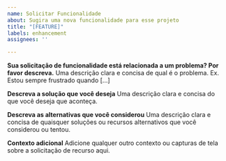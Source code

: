 ```yaml
---
name: Solicitar Funcionalidade
about: Sugira uma nova funcionalidade para esse projeto
title: "[FEATURE]"
labels: enhancement
assignees: ''

---
```


**Sua solicitação de funcionalidade está relacionada a um problema? Por favor descreva.**
Uma descrição clara e concisa de qual é o problema. Ex. Estou sempre frustrado quando [...]

**Descreva a solução que você deseja**
Uma descrição clara e concisa do que você deseja que aconteça.

**Descreva as alternativas que você considerou**
Uma descrição clara e concisa de quaisquer soluções ou recursos alternativos que você considerou ou tentou.

**Contexto adicional**
Adicione qualquer outro contexto ou capturas de tela sobre a solicitação de recurso aqui.

